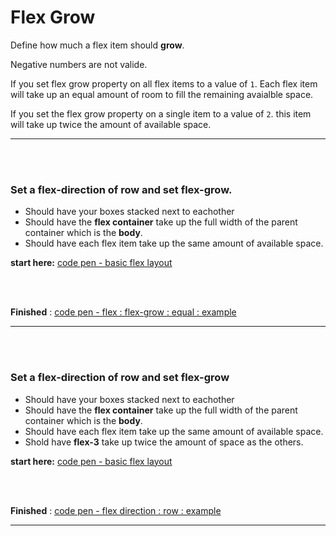 # Flex Grow

Define how much a flex item should __grow__. 

Negative numbers are not valide.

If you set flex grow property on all flex items to a value of ``` 1 ```. Each flex item will take up an equal amount of room to fill the remaining avaialble space. 

If you set the flex grow property on a single item to a value of ``` 2 ```. this item will take up twice the amount of available space.

<hr />
<br />
<br />

### Set a flex-direction of row and set flex-grow.
- Should have your boxes stacked next to eachother
- Should have the **flex container** take up the full width of the parent container which is the __body__.
- Should have each flex item take up the same amount of available space.

**start here:** [code pen - basic flex layout ](https://codepen.io/wesduff/pen/GMvQmG)

<br />
<br />

**Finished** : [code pen - flex : flex-grow : equal : example ](https://codepen.io/wesduff/pen/eGEVXB)
<br />
<hr />

<br/>
<br/>

### Set a flex-direction of row and set flex-grow
- Should have your boxes stacked next to eachother
- Should have the **flex container** take up the full width of the parent container which is the __body__.
- Should have each flex item take up the same amount of available space.
- Shold have **flex-3** take up twice the amount of space as the others.

**start here:** [code pen - basic flex layout ](https://codepen.io/wesduff/pen/GMvQmG)

<br />
<br />

**Finished** : [code pen - flex direction : row : example ](https://codepen.io/wesduff/pen/pWraBg)
<br />
<hr />
